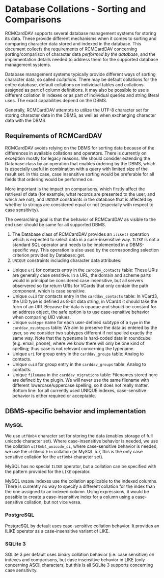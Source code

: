 # Database Collations - Sorting and Comparisons

RCMCardDAV supports several database management systems for storing its data. These provide different mechanisms when it
comes to sorting and comparing character data stored and indexed in the database. This document collects the
requirements of RCMCardDAV concerning sorting/comparison of character data _performed by the database_, and the
implementation details needed to address them for the supported database management systems.

Database management systems typically provide different ways of sorting character data, so called _collations_. There
may be default collations for the entire database, default collations on individual tables and collations assigned as
part of column definitions. It may also be possible to use a different collation in indexes or as part of individual
queries and string literal uses. The exact capabilities depend on the DBMS.

Generally, RCMCardDAV attempts to utilize the UTF-8 character set for storing character data in the DBMS, as well as
when exchanging character data with the DBMS.

## Requirements of RCMCardDAV

RCMCardDAV avoids relying on the DBMS for sorting data because of the differences in available collations and operators.
There is currently on exception mostly for legacy reasons. We should consider extending the Database class by an
operation that enables ordering by the DBMS, which is especially useful in combination with a query with limited size of
the result set. In this case, case insensitive sorting would be preferable for all fields that ordering would be
performed on.

More important is the impact on comparisons, which firstly affect the retrieval of data (for example, what records are
presented to the user, and which are not), and `UNIQUE` constraints in the database that is affected by whether to
strings are considered equal or not (especially with respect to case sensitivity).

The overarching goal is that the behavior of RCMCardDAV as visible to the end user should be same for all supported
DBMS.

1. The Database class of RCMCardDAV provides an `ilike()` operation which is expected to select data in a
   case-insensitive way. `ILIKE` is not a standard SQL operator and needs to be implemented in a DBMS-specific way.
   This operation is also used by the corresponding selection criterion provided by Database::get.
2. `UNIQUE` constraints including character data attributes:
  - Unique `uri` for contacts entry in the `carddav_contacts` table: These URIs are generally case sensitive. In a URL,
    the domain and scheme parts would in principal be considered case insensitive, but all servers observered so far
    return URIs for VCards that only contain the path component, which is case sensitive.
  - Unique `cuid` for contacts entry in the `carddav_contacts` table: In VCard3, the UID type is defined as 8-bit
    data string, in VCard4 it should take the form of an URI. Because the data is opaque and should be constant for an
    address object, the safe option is to use case-sensitive behavior when comparing UID values.
  - Unique `subtype` name for each user-defined subtype of a `type` in the `carddav_xsubtypes` table: We aim to preserve
    the data as entered by the user, so we consider two subtypes different if not spelled exactly the same way. Note
    that the typename is hard-coded data in roundcube (e.g. email, phone), where we know there will only be one kind of
    spelling; thus case is not relevant concerning the typename.
  - Unique `uri` for group entry in the `carddav_groups` table: Analog to contacts.
  - Unique `cuid` for group entry in the `carddav_groups` table: Analog to contacts.
  - Unique `filename` in the `carddav_migrations` table: Filenames stored here are defined by the plugin. We will never
    use the same filename with different lowercase/uppercase spelling, so it does not really matter.
  Bottom line: for all currently used UNIQUE indexes, case-sensitive behavior is either required or acceptable.

## DBMS-specific behavior and implementation


### MySQL

We use `utf8mb4` character set for storing the data (enables storage of full unicode character set). Where
case-insensitive behavior is needed, we use the collation `utf8mb4_unicode_ci`, where case-sensitive behavior is needed,
we use the `utf8mb4_bin` collation (in MySQL 5.7, this is the only case sensitive collation for the `utf8mb4` character
set).

MySQL has no special `ILIKE` operator, but a collation can be specified with the pattern provided for the `LIKE`
operator.

MySQL `UNIQUE` indexes use the collation applicable to the indexed columns. There is currently no way to specify a
different collation for the index than the one assigned to an indexed column. Using expressions, it would be possible to
create a case-insensitive index for a column using a case-sensitive collation, but not vice versa.

### PostgreSQL

PostgreSQL by default uses case-sensitive collation behavior. It provides an ILIKE operator as a case-insensitive variant
of LIKE.

### SQLite 3

SQLite 3 per default uses binary collation behavior (i.e. case sensitive) on indexes and comparisons, but case insensitive
behavior in LIKE (only concerning ASCII characters, but this is all SQLite 3 supports concerning case sensitivity.
